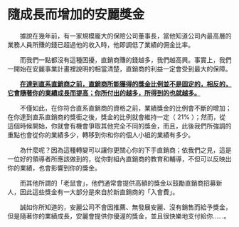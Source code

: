 # 隨成長而增加的安麗獎金

&emsp;&emsp;據說在幾年前，有一家規模龐大的保險公司董事長，當他知道公司內最高層的業務人員所賺的錢已超過他的收入時，他即調低了業績的佣金比率。

&emsp;&emsp;而我們一點都沒有這種困擾，直銷商賺的錢越多，我們越高興。事實上，我們一開始在安麗事業計畫裡說明的相當清楚，直銷商的利益一定會受到最大的保障。

&emsp;&emsp;[**在達到直系直銷商之前，直銷商所能獲得的獎金比例並不是固定的，相反的，它會隨著你的業績成長而提高；你所付出的越多，所得到的也就越多。**]()

&emsp;&emsp;不僅如此，在你符合直系直銷商的資格之前，業績獎金的比例會不斷的增加；在你達到直系直銷商的獎銜之後，獎金的比例就會維持一定（ 21% ）；然而，從這個時候開始，你就會有機會爭取其他完全不同的獎金，而且，此後我們所強調的重點也會從你的業績多少，轉移到你和你的個人小組的業績有多少。

&emsp;&emsp;為什麼呢？因為這種轉變可以讓你更關心你的下手直銷商；依我們之見，這是一位好的領導者所應該做到的，從你對組內直銷商的教育和輔導，不但可以反映出你的業績，也會影響到你的獎金。

&emsp;&emsp;而其他所謂的「老鼠會」，他們通常會提供高額的獎金以鼓勵直銷商招募新人，因此這些獎金有一大部分是來自於新直銷商的「入會費」。

&emsp;&emsp;誠如你所知道的，安麗公司不會因推薦、無發展安麗、沒有銷售而給予獎金，但是隨著你的業績成長，安麗會提供你優渥的獎金，並且很快樂地支付給你……。
